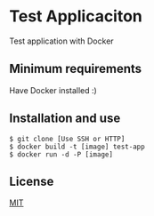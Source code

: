 # Test Applicaciton

Test application with Docker

## Minimum requirements

Have Docker installed :)

## Installation and use

```
$ git clone [Use SSH or HTTP]
$ docker build -t [image] test-app
$ docker run -d -P [image]
```

## License
[MIT](https://opensource.org/licenses/MIT)